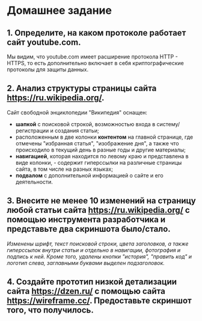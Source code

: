 # Домашнее задание



## 1. Определите, на каком протоколе работает сайт youtube.com.



Мы видим, что youtube.com имеет расширение протокола HTTP - HTTPS, то есть дополнительно включает в себя криптографические протоколы для защиты данных.


## 2. Анализ структуры страницы сайта https://ru.wikipedia.org/.

Сайт свободной энциклопедии "Википедия" оснащен:
* **шапкой** с поисковой строкой, возможностью входа в систему/регистрации и создания статьи;
* расположенным в две колонки **контентом** на главной странице, где отмечены "избранная статья", "изображение дня", а также что происходило в текущий день в разные годы и другие материалы;
* **навигацией**, которая находится по левому краю и представлена в виде колонки, - содержит гиперссылки на различные страницы сайта, в том числе на разных языках;
* **подвалом** с дополнительной информацией о сайте и его деятельности.

## 3. Внесите не менее 10 изменений на страницу любой статьи сайта https://ru.wikipedia.org/ с помощью инструмента разработчика и представьте два скриншота было/стало.




*Изменены шрифт, текст поисковой строки, цвета заголовков, а также гиперссылок внутри статьи и отдельно в навигации, фотография и подпись к ней. Кроме того, удалены кнопки "история", "править код" и логотип слева, заглавными буквами выделен подзаголовок.*

## 4. Создайте прототип низкой детализации сайта https://dzen.ru/ с помощью сайта https://wireframe.cc/. Предоставьте скриншот того, что получилось.